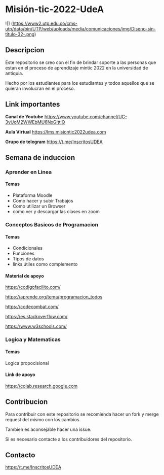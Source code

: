 # Misión-tic-2022-UdeA

![] (https://www2.utp.edu.co/cms-utp/data/bin/UTP/web/uploads/media/comunicaciones/img/Diseno-sin-titulo-32-.png)

## Descripcion

Este repositorio se creo con el fin de brindar soporte a las personas que estan en el proceso de aprendizaje mintic 2022 en la universidad de antiquia.

Hecho por los estudiantes para los estudiantes y todos aquellos que se quieran involucran en el proceso.

## Link importantes

**Canal de Youtube**
https://www.youtube.com/channel/UC-3vUoM2WWEbMU6NxGlttiQ

**Aula Virtual**
https://lms.misiontic2022udea.com

**Grupo de telegram**
https://t.me/InscritosUDEA

## Semana de induccion

### Aprender en Linea

#### Temas

- Plataforma Moodle
- Como hacer y subir Trabajos
- Como utilizar un Browser
- como ver y descargar las clases en zoom

### Conceptos Basicos de Programacion

#### Temas

- Condicionales
- Funciones
- Tipos de datos
- links útiles como complemento

#### Material de apoyo

https://codigofacilito.com/

https://aprende.org/tema/programacion_todos

https://codecombat.com/

https://es.stackoverflow.com/

https://www.w3schools.com/

### Logica y Matematicas

#### Temas

Logica propocisional

#### Link de apoyo

https://colab.research.google.com

## Contribucion

Para contribuir con este repositorio se recomienda hacer un fork y merge request del mismo con los cambios.

Tambien es aconsejable hacer una issue.

Si es necesario contacte a los contribuidores del repositorio.

## Contacto

https://t.me/InscritosUDEA
